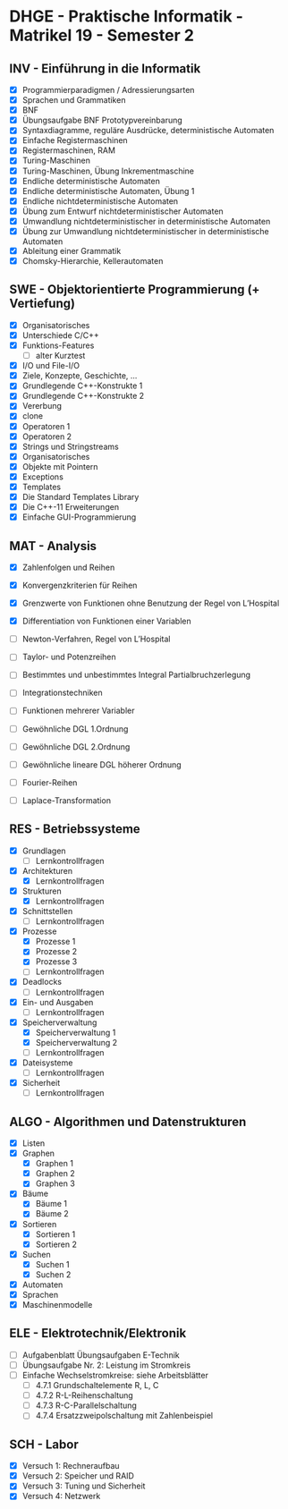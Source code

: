 # DHGE - Praktische Informatik - Matrikel 19 - Semester 2

## INV - Einführung in die Informatik

- [X] Programmierparadigmen / Adressierungsarten
- [X] Sprachen und Grammatiken
- [X] BNF
- [X] Übungsaufgabe BNF Prototypvereinbarung
- [X] Syntaxdiagramme, reguläre Ausdrücke, deterministische Automaten
- [X] Einfache Registermaschinen
- [X] Registermaschinen, RAM
- [X] Turing-Maschinen
- [X] Turing-Maschinen, Übung Inkrementmaschine
- [X] Endliche deterministische Automaten
- [X] Endliche deterministische Automaten, Übung 1
- [X] Endliche nichtdeterministische Automaten
- [X] Übung zum Entwurf nichtdeterministischer Automaten
- [X] Umwandlung nichtdeterministischer in deterministische Automaten
- [X] Übung zur Umwandlung nichtdeterministischer in deterministische Automaten
- [X] Ableitung einer Grammatik
- [X] Chomsky-Hierarchie, Kellerautomaten

## SWE - Objektorientierte Programmierung (+ Vertiefung)

- [X] Organisatorisches
- [X] Unterschiede C/C++
- [X] Funktions-Features
	- [ ] alter Kurztest
- [X] I/O und File-I/O
- [X] Ziele, Konzepte, Geschichte, ...
- [X] Grundlegende C++-Konstrukte 1
- [X] Grundlegende C++-Konstrukte 2
- [X] Vererbung
- [X] clone
- [X] Operatoren 1
- [X] Operatoren 2
- [X] Strings und Stringstreams
- [X] Organisatorisches
- [X] Objekte mit Pointern
- [X] Exceptions
- [X] Templates
- [X] Die Standard Templates Library
- [X] Die C++-11 Erweiterungen
- [X] Einfache GUI-Programmierung

## MAT - Analysis

- [X] Zahlenfolgen und Reihen
- [X] Konvergenzkriterien für Reihen
- [X] Grenzwerte von Funktionen ohne Benutzung der Regel von L’Hospital
- [X] Differentiation von Funktionen einer Variablen
- [ ] Newton-Verfahren, Regel von L’Hospital
- [ ] Taylor- und Potenzreihen
- [ ] Bestimmtes und unbestimmtes Integral
Partialbruchzerlegung
- [ ] Integrationstechniken
- [ ] Funktionen mehrerer Variabler
- [ ] Gewöhnliche DGL 1.Ordnung
- [ ] Gewöhnliche DGL 2.Ordnung
- [ ] Gewöhnliche lineare DGL höherer Ordnung
- [ ] Fourier-Reihen
- [ ] Laplace-Transformation


## RES - Betriebssysteme

- [X] Grundlagen
	- [ ] Lernkontrollfragen
- [X] Architekturen
	- [X] Lernkontrollfragen
- [X] Strukturen
	- [X] Lernkontrollfragen
- [X] Schnittstellen
	- [ ] Lernkontrollfragen
- [X] Prozesse
	- [X] Prozesse 1
	- [X] Prozesse 2
	- [X] Prozesse 3
	- [ ] Lernkontrollfragen
- [X] Deadlocks
	- [ ] Lernkontrollfragen
- [X] Ein- und Ausgaben
	- [ ] Lernkontrollfragen
- [X] Speicherverwaltung
	- [X] Speicherverwaltung 1
	- [X] Speicherverwaltung 2
	- [ ] Lernkontrollfragen
- [X] Dateisysteme
	- [ ] Lernkontrollfragen
- [X] Sicherheit
	- [ ] Lernkontrollfragen

## ALGO - Algorithmen und Datenstrukturen

- [X] Listen
- [X] Graphen
	- [X] Graphen 1
	- [X] Graphen 2
	- [X] Graphen 3
- [X] Bäume
	- [X] Bäume 1
	- [X] Bäume 2
- [X] Sortieren
	- [X] Sortieren 1
	- [X] Sortieren 2
- [X] Suchen
	- [X] Suchen 1
	- [X] Suchen 2
- [X] Automaten
- [X] Sprachen
- [X] Maschinenmodelle

## ELE - Elektrotechnik/Elektronik

- [ ] Aufgabenblatt Übungsaufgaben E-Technik
- [ ] Übungsaufgabe Nr. 2: Leistung im Stromkreis
- [ ] Einfache Wechselstromkreise: siehe Arbeitsblätter
	- [ ] 4.7.1 Grundschaltelemente R, L, C
	- [ ] 4.7.2 R-L-Reihenschaltung
	- [ ] 4.7.3 R-C-Parallelschaltung
	- [ ] 4.7.4 Ersatzzweipolschaltung mit Zahlenbeispiel

## SCH - Labor

- [X] Versuch 1: Rechneraufbau
- [X] Versuch 2: Speicher und RAID
- [X] Versuch 3: Tuning und Sicherheit
- [X] Versuch 4: Netzwerk
